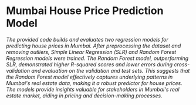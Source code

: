 # Mumbai House Price Prediction Model
*The provided code builds and evaluates two regression models for predicting house prices in Mumbai. After preprocessing the dataset and removing outliers, Simple Linear Regression (SLR) and Random Forest Regression models were trained. The Random Forest model, outperforming SLR, demonstrated higher R-squared scores and lower errors during cross-validation and evaluation on the validation and test sets. This suggests that the Random Forest model effectively captures underlying patterns in Mumbai's real estate data, making it a robust predictor for house prices. The models provide insights valuable for stakeholders in Mumbai's real estate market, aiding in pricing and decision-making processes.*
